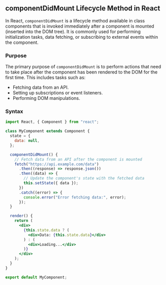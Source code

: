 ## componentDidMount Lifecycle Method in React

In React, `componentDidMount` is a lifecycle method available in class components that is invoked immediately after a component is mounted (inserted into the DOM tree). It is commonly used for performing initialization tasks, data fetching, or subscribing to external events within the component.

### Purpose

The primary purpose of `componentDidMount` is to perform actions that need to take place after the component has been rendered to the DOM for the first time. This includes tasks such as:

- Fetching data from an API.
- Setting up subscriptions or event listeners.
- Performing DOM manipulations.

### Syntax

```jsx
import React, { Component } from "react";

class MyComponent extends Component {
  state = {
    data: null,
  };

  componentDidMount() {
    // Fetch data from an API after the component is mounted
    fetch("https://api.example.com/data")
      .then((response) => response.json())
      .then((data) => {
        // Update the component's state with the fetched data
        this.setState({ data });
      })
      .catch((error) => {
        console.error("Error fetching data:", error);
      });
  }

  render() {
    return (
      <div>
        {this.state.data ? (
          <div>Data: {this.state.data}</div>
        ) : (
          <div>Loading...</div>
        )}
      </div>
    );
  }
}

export default MyComponent;
```
